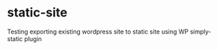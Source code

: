# static-site

Testing exporting existing wordpress site to static site using WP simply-static plugin
